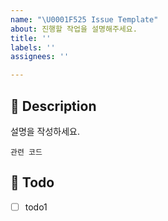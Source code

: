 ```yaml
---
name: "\U0001F525 Issue Template"
about: 진행할 작업을 설명해주세요.
title: ''
labels: ''
assignees: ''

---
```


## 📝 Description

설명을 작성하세요.

```
관련 코드
```

## 🎱 Todo

- [ ] todo1

